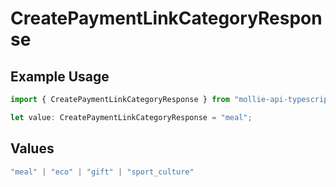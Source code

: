 # CreatePaymentLinkCategoryResponse

## Example Usage

```typescript
import { CreatePaymentLinkCategoryResponse } from "mollie-api-typescript/models/operations";

let value: CreatePaymentLinkCategoryResponse = "meal";
```

## Values

```typescript
"meal" | "eco" | "gift" | "sport_culture"
```